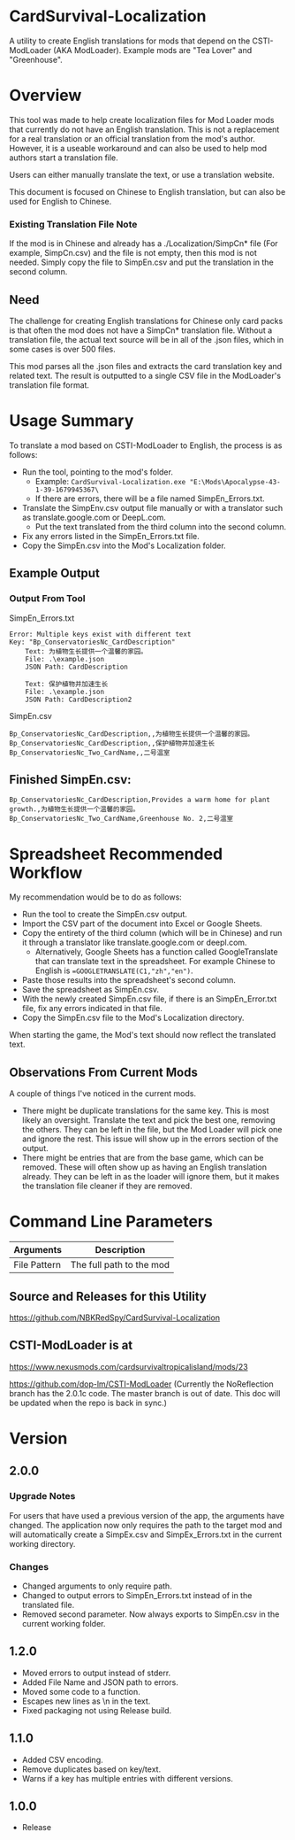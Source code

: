 # CardSurvival-Localization

A utility to create English translations for mods that depend on the CSTI-ModLoader (AKA ModLoader).  Example mods are "Tea Lover" and "Greenhouse".

# Overview
This tool was made to help create localization files for Mod Loader mods that currently do not have an English translation.  This is not a replacement for a real translation or an official translation from the mod's author.  However, it is a useable workaround and can also be used to help mod authors start a translation file.

Users can either manually translate the text, or use a translation website.

This document is focused on Chinese to English translation, but can also be used for English to Chinese.

### Existing Translation File Note
If the mod is in Chinese and already has a ./Localization/SimpCn* file (For example, SimpCn.csv) and the file is not empty, then this mod is not needed. 
Simply copy the file to SimpEn.csv and put the translation in the second column. 

## Need
The challenge for creating English translations for Chinese only card packs is that often the mod does not have a SimpCn* translation file.  Without a translation file, the actual text source will be in all of the .json files, which in some cases is over 500 files.

This mod parses all the .json files and extracts the card translation key and related text.  The result is outputted to a single CSV file in the ModLoader's translation file format.

# Usage Summary
To translate a mod based on CSTI-ModLoader to English, the process is as follows:

* Run the tool, pointing to the mod's folder.
	* Example:  `CardSurvival-Localization.exe "E:\Mods\Apocalypse-43-1-39-1679945367\`
	* If there are errors, there will be a file named SimpEn_Errors.txt.
* Translate the SimpEnv.csv output file manually or with a translator such as translate.google.com or DeepL.com.
	* Put the text translated from the third column into the second column.
* Fix any errors listed in the SimpEn_Errors.txt file.
* Copy the SimpEn.csv into the Mod's Localization folder.

## Example Output

### Output From Tool
SimpEn_Errors.txt
```
Error: Multiple keys exist with different text
Key: "Bp_ConservatoriesNc_CardDescription"
	Text: 为植物生长提供一个温馨的家园。
	File: .\example.json
	JSON Path: CardDescription

	Text: 保护植物并加速生长
	File: .\example.json
	JSON Path: CardDescription2
```

SimpEn.csv
```
Bp_ConservatoriesNc_CardDescription,,为植物生长提供一个温馨的家园。
Bp_ConservatoriesNc_CardDescription,,保护植物并加速生长
Bp_ConservatoriesNc_Two_CardName,,二号温室
```

## Finished SimpEn.csv:
```
Bp_ConservatoriesNc_CardDescription,Provides a warm home for plant growth.,为植物生长提供一个温馨的家园。
Bp_ConservatoriesNc_Two_CardName,Greenhouse No. 2,二号温室
```


# Spreadsheet Recommended Workflow
My recommendation would be to do as follows:
* Run the tool to create the SimpEn.csv output.
* Import the CSV part of the document into Excel or Google Sheets.
* Copy the entirety of the third column (which will be in Chinese) and run it through a translator like translate.google.com or deepl.com.
	* Alternatively, Google Sheets has a function called GoogleTranslate that can translate text in the spreadsheet.  For example Chinese to English is `=GOOGLETRANSLATE(C1,"zh","en")`.
* Paste those results into the spreadsheet's second column.
* Save the spreadsheet as SimpEn.csv.
* With the newly created SimpEn.csv file, if there is an SimpEn_Error.txt file, fix any errors indicated in that file.
* Copy the SimpEn.csv file to the Mod's Localization directory.

When starting the game, the Mod's text should now reflect the translated text.


## Observations From Current Mods
A couple of things I've noticed in the current mods.  

* There might be duplicate translations for the same key.  This is most likely an oversight.  Translate the text and pick the best one, removing the others.  They can be left in the file, but the Mod Loader will pick one and ignore the rest.  This issue will show up in the errors section of the output.
* There might be entries that are from the base game, which can be removed.  These will often show up as having an English translation already.  They can be left in as the loader will ignore them, but it makes the translation file cleaner if they are removed.


# Command Line Parameters
|Arguments|Description|
|--|--|
|File Pattern|The full path to the mod|

## Source and Releases for this Utility
https://github.com/NBKRedSpy/CardSurvival-Localization

## CSTI-ModLoader is at

https://www.nexusmods.com/cardsurvivaltropicalisland/mods/23

https://github.com/dop-lm/CSTI-ModLoader  (Currently the NoReflection branch has the 2.0.1c code.  The master branch is out of date.  This doc will be updated when the repo is back in sync.)


# Version

## 2.0.0

### Upgrade Notes
For users that have used a previous version of the app, the arguments have changed.  The application now only requires the path to the target mod and will automatically create a SimpEx.csv and SimpEx_Errors.txt in the current working directory.  
### Changes
* Changed arguments to only require path.
* Changed to output errors to SimpEn_Errors.txt instead of in the translated file.
* Removed second parameter.  Now always exports to SimpEn.csv in the current working folder.

## 1.2.0
* Moved errors to output instead of stderr.
* Added File Name and JSON path to errors.
* Moved some code to a function.
* Escapes new lines as \n in the text.
* Fixed packaging not using Release build.

## 1.1.0
* Added CSV encoding.
* Remove duplicates based on key/text.
* Warns if a key has multiple entries with different versions.

## 1.0.0
* Release
